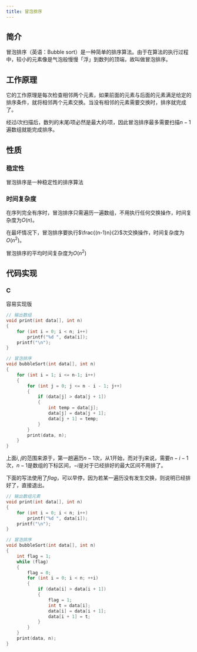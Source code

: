 ```yaml
---
title: 冒泡排序
---
```


## 简介

冒泡排序（英语：Bubble sort）是一种简单的排序算法。由于在算法的执行过程中，较小的元素像是气泡般慢慢「浮」到数列的顶端，故叫做冒泡排序。

## 工作原理

它的工作原理是每次检查相邻两个元素，如果前面的元素与后面的元素满足给定的排序条件，就将相邻两个元素交换。当没有相邻的元素需要交换时，排序就完成了。

经过$i$次扫描后，数列的末尾$i$项必然是最大的$i$项，因此冒泡排序最多需要扫描$n-1$遍数组就能完成排序。

## 性质

### 稳定性

冒泡排序是一种稳定性的排序算法

### 时间复杂度

在序列完全有序时，冒泡排序只需遍历一遍数组，不用执行任何交换操作，时间复杂度为$O(n)$。

在最坏情况下，冒泡排序要执行$\frac{(n-1)n}{2}$次交换操作，时间复杂度为$O(n^{2})$。

冒泡排序的平均时间复杂度为$O(n^2)$

## 代码实现

### C

容易实现版

```C
// 输出数组
void print(int data[], int n)
{
    for (int i = 0; i < n; i++)
        printf("%d ", data[i]);
    printf("\n");
}

// 冒泡排序
void bubbleSort(int data[], int n)
{
    for (int i = 1; i <= n-1; i++)
    {
        for (int j = 0; j <= n - i - 1; j++)
        {
            if (data[j] > data[j + 1])
            {
                int temp = data[j];
                data[j] = data[j + 1];
                data[j + 1] = temp;
            }
        }
        print(data, n);
    }
}
```

上面$i,\;j$的范围来源于，第一趟遍历$n-1$次，从$1$开始，而对于$j$来说，需要$n-i-1$次，$n-1$是数组的下标区间，$-i$是对于已经排好的最大区间不用排了。

下面的写法使用了$flag$，可以早停，因为若某一遍历没有发生交换，则说明已经排好了，直接退出。

```C
// 输出数组元素
void print(int data[], int n)
{
    for (int i = 0; i < n; i++)
        printf("%d ", data[i]);
    printf("\n");
}

// 冒泡排序
void bubbleSort(int data[], int n)
{
    int flag = 1;
    while (flag)
    {
        flag = 0;
        for (int i = 0; i < n; ++i)
        {
            if (data[i] > data[i + 1])
            {
                flag = 1;
                int t = data[i];
                data[i] = data[i + 1];
                data[i + 1] = t;
            }
        }
    }
    print(data, n);
}
```
